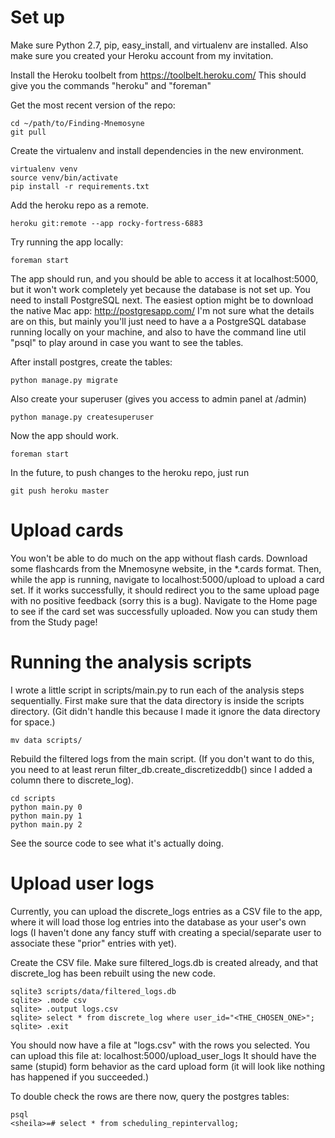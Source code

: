 Set up
======
Make sure Python 2.7, pip, easy_install, and virtualenv are installed.
Also make sure you created your Heroku account from my invitation.

Install the Heroku toolbelt from https://toolbelt.heroku.com/
This should give you the commands "heroku" and "foreman"

Get the most recent version of the repo:

    cd ~/path/to/Finding-Mnemosyne
    git pull

Create the virtualenv and install dependencies in the new environment.

    virtualenv venv
    source venv/bin/activate
    pip install -r requirements.txt

Add the heroku repo as a remote.

    heroku git:remote --app rocky-fortress-6883

Try running the app locally:

    foreman start

The app should run, and you should be able to access it at localhost:5000, but it won't work completely
yet because the database is not set up. You need to install PostgreSQL next. The easiest option might be
to download the native Mac app: http://postgresapp.com/
I'm not sure what the details are on this, but mainly you'll just need to have a a PostgreSQL database
running locally on your machine, and also to have the command line util "psql" to play around in case
you want to see the tables.

After install postgres, create the tables:

    python manage.py migrate

Also create your superuser (gives you access to admin panel at /admin)

    python manage.py createsuperuser

Now the app should work.

    foreman start

In the future, to push changes to the heroku repo, just run

    git push heroku master

Upload cards
============
You won't be able to do much on the app without flash cards. Download some flashcards from the Mnemosyne website,
in the *.cards format. Then, while the app is running, navigate to localhost:5000/upload to upload a card set.
If it works successfully, it should redirect you to the same upload page with no positive feedback (sorry this is
a bug). Navigate to the Home page to see if the card set was successfully uploaded. Now you can study them from
the Study page!


Running the analysis scripts
============================

I wrote a little script in scripts/main.py to run each of the analysis steps sequentially.
First make sure that the data directory is inside the scripts directory. (Git didn't handle this because
I made it ignore the data directory for space.)

    mv data scripts/

Rebuild the filtered logs from the main script. (If you don't want to do this, you need to at least rerun
filter_db.create_discretizeddb() since I added a column there to discrete_log).

    cd scripts
    python main.py 0
    python main.py 1
    python main.py 2

See the source code to see what it's actually doing.


Upload user logs
================
Currently, you can upload the discrete_logs entries as a CSV file to the app, where it will load those
log entries into the database as your user's own logs (I haven't done any fancy stuff with creating a
special/separate user to associate these "prior" entries with yet).

Create the CSV file. Make sure filtered_logs.db is created already, and that discrete_log has been
rebuilt using the new code.

    sqlite3 scripts/data/filtered_logs.db
    sqlite> .mode csv
    sqlite> .output logs.csv
    sqlite> select * from discrete_log where user_id="<THE_CHOSEN_ONE>";
    sqlite> .exit

You should now have a file at "logs.csv" with the rows you selected. You can upload this file at:
localhost:5000/upload_user_logs
It should have the same (stupid) form behavior as the card upload form (it will look like nothing has
happened if you succeeded.)

To double check the rows are there now, query the postgres tables:

    psql
    <sheila>=# select * from scheduling_repintervallog;

